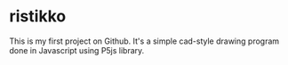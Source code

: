 # ristikko
This is my first project on Github. It's a simple cad-style drawing program done in Javascript using P5js library.
